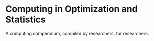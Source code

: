 # Computing in Optimization and Statistics

A computing compendium, compiled by researchers, for researchers.



